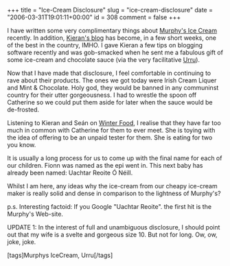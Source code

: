 +++
title = "Ice-Cream Disclosure"
slug = "ice-cream-disclosure"
date = "2006-03-31T19:01:11+00:00"
id = 308
comment = false
+++

I have written some very complimentary things about [Murphy's Ice Cream](http://www.murphysicecream.com/index.html) recently. In addition, [Kieran's blog](http://icecreamireland.com/) has become, in a few short weeks, one of the best in the country, IMHO. I gave Kieran a few tips on blogging software recently and was gob-smacked when he sent me a fabulous gift of some ice-cream and chocolate sauce (via the very facilitative [Urru](http://www.urru.ie/)).

Now that I have made that disclosure, I feel comfortable in continuing to rave about their products. The ones we got today were Irish Cream Liquer and Mint & Chocolate. Holy god, they would be banned in any communinst country for their utter gorgeousness. I had to wrestle the spoon off Catherine so we could put them aside for later when the sauce would be de-frosted.

Listening to Kieran and Seán on [Winter Food](http://www.rte.ie/radio1/winterfood/1082885.html), I realise that they have far too much in common with Catherine for them to ever meet. She is toying with the idea of offering to be an unpaid tester for them. She is eating for two you know.

It is usually a long process for us to come up with the final name for each of our children. Fionn was named as the epi went in. This next baby has already been named: Uachtar Reoite Ó Néill.

Whilst I am here, any ideas why the ice-cream from our cheapy ice-cream maker is really solid and dense in comparison to the lightness of Murphy's?

p.s. Interesting factoid: If you Google "Uachtar Reoite". the first hit is the Murphy's Web-site.

UPDATE 1: In the interest of full and unambiguous disclosure, I should point out that my wife is a svelte and gorgeous size 10\. But not for long. Ow, ow, joke, joke.

[tags]Murphys IceCream, Urru[/tags]

